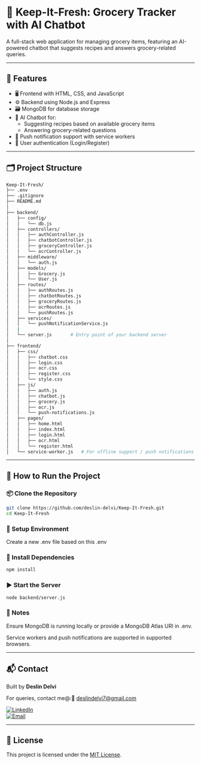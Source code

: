 # 🥬 Keep-It-Fresh: Grocery Tracker with AI Chatbot

A full-stack web application for managing grocery items, featuring an AI-powered chatbot that suggests recipes and answers grocery-related queries.

---

## 🧩 Features

- 🖥️ Frontend with HTML, CSS, and JavaScript
- ⚙️ Backend using Node.js and Express
- 🗃️ MongoDB for database storage
- 🤖 AI Chatbot for:
  - Suggesting recipes based on available grocery items
  - Answering grocery-related questions
- 🔔 Push notification support with service workers
- 🔐 User authentication (Login/Register)

---

## 🗂 Project Structure
```bash
Keep-It-Fresh/
├── .env
├── .gitignore
├── README.md
│
├── backend/
│   ├── config/
│   │   └── db.js
│   ├── controllers/
│   │   ├── authController.js
│   │   ├── chatbotController.js
│   │   ├── groceryController.js
│   │   └── ocrController.js
│   ├── middleware/
│   │   └── auth.js
│   ├── models/
│   │   ├── Grocery.js
│   │   └── User.js
│   ├── routes/
│   │   ├── authRoutes.js
│   │   ├── chatbotRoutes.js
│   │   ├── groceryRoutes.js
│   │   ├── ocrRoutes.js
│   │   └── pushRoutes.js
│   ├── services/
│   │   └── pushNotificationService.js
│   |
│   └── server.js       # Entry point of your backend server
│
├── frontend/
│   ├── css/
│   │   ├── chatbot.css
│   │   ├── login.css
│   │   ├── ocr.css
│   │   ├── register.css
│   │   └── style.css
│   ├── js/
│   │   ├── auth.js
│   │   ├── chatbot.js
│   │   ├── grocery.js
│   │   ├── ocr.js
│   │   └── push-notifications.js
│   ├── pages/
│   │   ├── home.html
│   │   ├── index.html
│   │   ├── login.html
│   │   ├── ocr.html
│   │   └── register.html
│   └── service-worker.js   # For offline support / push notifications
```


---

## 🚀 How to Run the Project

### 📦 Clone the Repository
```bash
git clone https://github.com/deslin-delvi/Keep-It-Fresh.git
cd Keep-It-Fresh
```
### 📁 Setup Environment

Create a new .env file based on this .env
### 🔧 Install Dependencies
```bash
npm install
```
### ▶️ Start the Server
```bash
node backend/server.js
```
### 📌 Notes
Ensure MongoDB is running locally or provide a MongoDB Atlas URI in .env.

Service workers and push notifications are supported in supported browsers.

---

## 📬 Contact

Built by **Deslin Delvi**

For queries, contact me@:📧 deslindelvi7@gmail.com

[![LinkedIn](https://img.shields.io/badge/LinkedIn-blue?style=for-the-badge&logo=linkedin)](https://linkedin.com/in/deslin-delvi)  
[![Email](https://img.shields.io/badge/Email-0078D4?style=for-the-badge&logo=gmail&logoColor=white)](mailto:deslindelvi7@gmail.com)


---

## 📄 License

This project is licensed under the [MIT License](LICENSE).
